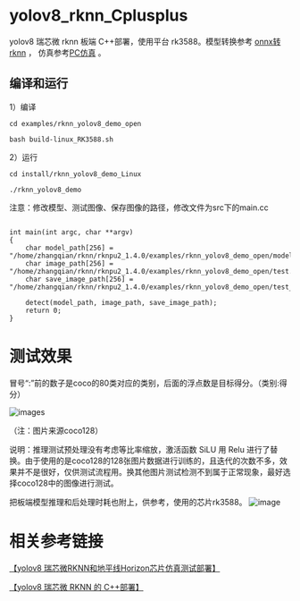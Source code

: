 # yolov8_rknn_Cplusplus

yolov8 瑞芯微 rknn 板端 C++部署，使用平台 rk3588。模型转换参考 [onnx转rknn](https://github.com/cqu20160901/yolov8n_onnx_tensorRT_rknn_horizon) ， 仿真参考[PC仿真](https://github.com/cqu20160901/yolov8n_onnx_tensorRT_rknn_horizon) 。

## 编译和运行

1）编译

```
cd examples/rknn_yolov8_demo_open

bash build-linux_RK3588.sh

```

2）运行

```
cd install/rknn_yolov8_demo_Linux

./rknn_yolov8_demo

```

注意：修改模型、测试图像、保存图像的路径，修改文件为src下的main.cc

```

int main(int argc, char **argv)
{
    char model_path[256] = "/home/zhangqian/rknn/rknpu2_1.4.0/examples/rknn_yolov8_demo_open/model/RK3588/yolov8n_ZQ.rknn";
    char image_path[256] = "/home/zhangqian/rknn/rknpu2_1.4.0/examples/rknn_yolov8_demo_open/test.jpg";
    char save_image_path[256] = "/home/zhangqian/rknn/rknpu2_1.4.0/examples/rknn_yolov8_demo_open/test_result.jpg";

    detect(model_path, image_path, save_image_path);
    return 0;
}
```


# 测试效果


冒号“:”前的数子是coco的80类对应的类别，后面的浮点数是目标得分。（类别:得分）

![images](https://github.com/cqu20160901/yolov8_rknn_Cplusplus/blob/main/examples/rknn_yolov8_demo_open/test_result.jpg)

（注：图片来源coco128）

说明：推理测试预处理没有考虑等比率缩放，激活函数 SiLU 用 Relu 进行了替换。由于使用的是coco128的128张图片数据进行训练的，且迭代的次数不多，效果并不是很好，仅供测试流程用。换其他图片测试检测不到属于正常现象，最好选择coco128中的图像进行测试。

把板端模型推理和后处理时耗也附上，供参考，使用的芯片rk3588。
![image](https://github.com/cqu20160901/yolov8_rknn_Cplusplus/assets/22290931/9e13c2b9-b666-45c6-bdb5-340253a69e95)


# 相关参考链接

[【yolov8 瑞芯微RKNN和地平线Horizon芯片仿真测试部署】](https://blog.csdn.net/zhangqian_1/article/details/128918268)

[【yolov8 瑞芯微 RKNN 的 C++部署】](https://blog.csdn.net/zhangqian_1/article/details/131130085)
